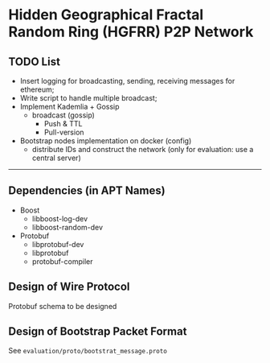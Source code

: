 # Hidden Geographical Fractal Random Ring (HGFRR) P2P Network

## TODO List

- Insert logging for broadcasting, sending, receiving messages for ethereum;
- Write script to handle multiple broadcast;
- Implement Kademlia + Gossip
	- broadcast (gossip)
		- Push & TTL
		- Pull-version
- Bootstrap nodes implementation on docker (config)
	- distribute IDs and construct the network (only for evaluation: use a central server)

---

## Dependencies (in APT Names)
- Boost
	- libboost-log-dev
	- libboost-random-dev
- Protobuf
	- libprotobuf-dev
	- libprotobuf
	- protobuf-compiler

## Design of Wire Protocol
Protobuf schema to be designed

## Design of Bootstrap Packet Format
See `evaluation/proto/bootstrat_message.proto`